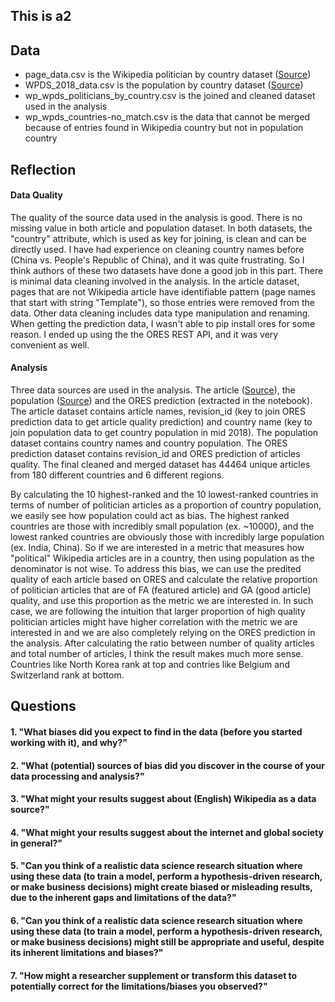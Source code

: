 ## This is a2

## Data
- page_data.csv is the Wikipedia politician by country dataset ([Source](https://figshare.com/articles/Untitled_Item/5513449))
- WPDS_2018_data.csv is the population by country dataset ([Source](https://www.prb.org/international/indicator/population/table/))
- wp_wpds_politicians_by_country.csv is the joined and cleaned dataset used in the analysis
- wp_wpds_countries-no_match.csv is the data that cannot be merged because of entries found in Wikipedia country but not in population country

## Reflection
#### Data Quality
The quality of the source data used in the analysis is good. There is no missing value in both article and population dataset. In both datasets, the "country" attribute, which is used as key for joining, is clean and can be directly used. I have had experience on cleaning country names before (China vs. People's Republic of China), and it was quite frustrating. So I think authors of these two datasets have done a good job in this part. There is minimal data cleaning involved in the analysis. In the article dataset, pages that are not Wikipedia article have identifiable pattern (page names that start with string "Template"), so those entries were removed from the data. Other data cleaning includes data type manipulation and renaming. When getting the prediction data, I wasn't able to pip install ores for some reason. I ended up using the the ORES REST API, and it was very convenient as well.

#### Analysis
Three data sources are used in the analysis. The article ([Source](https://figshare.com/articles/Untitled_Item/5513449)), the population ([Source](https://www.prb.org/international/indicator/population/table/)) and the ORES prediction (extracted in the notebook). The article dataset contains article names, revision_id (key to join ORES prediction data to get article quality prediction) and country name (key to join population data to get country population in mid 2018). The population dataset contains country names and country population. The ORES prediction dataset contains revision_id and ORES prediction of articles quality. The final cleaned and merged dataset has 44464 unique articles from 180 different countries and 6 different regions. 

By calculating the 10 highest-ranked and the 10 lowest-ranked countries in terms of number of politician articles as a proportion of country population, we easily see how population could act as bias. The highest ranked countries are those with incredibly small population (ex. ~10000), and the lowest ranked countries are obviously those with incredibly large population (ex. India, China). So if we are interested in a metric that measures how "political" Wikipedia articles are in a country, then using population as the denominator is not wise. To address this bias, we can use the predited quality of each article based on ORES and calculate the relative proportion of politician articles that are of FA (featured article) and GA (good article) quality, and use this proportion as the metric we are interested in. In such case, we are following the intuition that larger proportion of high quality politician articles might have higher correlation with the metric we are interested in and we are also completely relying on the ORES prediction in the analysis. After calculating the ratio between number of quality articles and total number of articles, I think the result makes much more sense. Countries like North Korea rank at top and contries like Belgium and Switzerland rank at bottom.



## Questions
#### 1. "What biases did you expect to find in the data (before you started working with it), and why?"

#### 2. "What (potential) sources of bias did you discover in the course of your data processing and analysis?"

#### 3. "What might your results suggest about (English) Wikipedia as a data source?"

#### 4. "What might your results suggest about the internet and global society in general?"


#### 5. "Can you think of a realistic data science research situation where using these data (to train a model, perform a hypothesis-driven research, or make business decisions) might create biased or misleading results, due to the inherent gaps and limitations of the data?"


#### 6. "Can you think of a realistic data science research situation where using these data (to train a model, perform a hypothesis-driven research, or make business decisions) might still be appropriate and useful, despite its inherent limitations and biases?"


#### 7. "How might a researcher supplement or transform this dataset to potentially correct for the limitations/biases you observed?"



